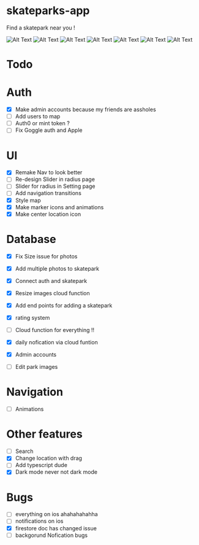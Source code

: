 # skateparks-app

Find a skatepark near you !

![Alt Text](./screenshots/startup.png)
![Alt Text](./screenshots/login.png)
![Alt Text](./screenshots/cards.png)
![Alt Text](./screenshots/park.png)
![Alt Text](./screenshots/radius.png)
![Alt Text](./screenshots/setting2.png)
![Alt Text](./screenshots/darkmode2.png)

# Todo

# Auth

- [x] Make admin accounts because my friends are assholes
- [ ] Add users to map
- [ ] Auth0 or mint token ?
- [ ] Fix Goggle auth and Apple

# UI

- [x] Remake Nav to look better
- [ ] Re-design Slider in radius page
- [ ] Slider for radius in Setting page
- [ ] Add navigation transitions
- [x] Style map
- [x] Make marker icons and animations
- [x] Make center location icon

# Database

- [x] Fix Size issue for photos
- [x] Add multiple photos to skatepark
- [x] Connect auth and skatepark
- [x] Resize images cloud function
- [X] Add end points for adding a skatepark
- [x] rating system
- [ ] Cloud function for everything !!
- [x] daily nofication via cloud funtion
- [x] Admin accounts
- [ ] Edit park images 


# Navigation

- [ ] Animations

# Other features

- [ ] Search
- [x] Change location with drag
- [ ] Add typescript dude
- [x] Dark mode never not dark mode

# Bugs

- [ ] everything on ios ahahahahahha
- [ ] notifications on ios
- [x] firestore doc has changed issue
- [ ] backgorund Nofication bugs
